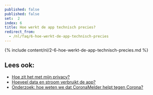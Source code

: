```yaml
---
published: false
published: false
set:  2
index: 6
title: Hoe werkt de app technisch precies?
redirect_from: 
  - /nl/faq/6-hoe-werkt-de-app-technisch-precies
---
```

{% include content/nl/2-6-hoe-werkt-de-app-technisch-precies.md %}

## Lees ook:

- <a href="/{{page.lang}}/faq/2-8-hoe-zit-het-met-mijn-privacy">Hoe zit het met mijn privacy?</a>
- <a href="/{{page.lang}}/faq/2-2-hoeveel-data-en-stroom-gebruikt-de-app">Hoeveel data en stroom verbruikt de app?</a>
- <a href="/{{page.lang}}/faq/3-1-onderzoek-hoe-weten-we-of-coronamelder-helpt-tegen-corona">Onderzoek: hoe weten we dat CoronaMelder helpt tegen Corona?</a>
